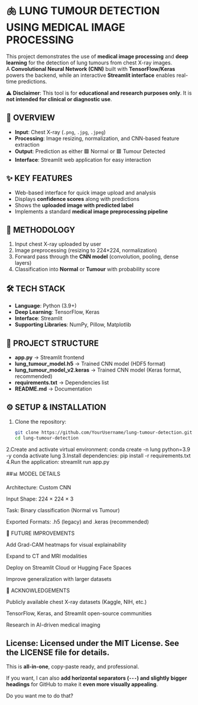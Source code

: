 # 🫁 LUNG TUMOUR DETECTION USING MEDICAL IMAGE PROCESSING

This project demonstrates the use of **medical image processing** and **deep learning** for the detection of lung tumours from chest X-ray images.  
A **Convolutional Neural Network (CNN)** built with **TensorFlow/Keras** powers the backend, while an interactive **Streamlit interface** enables real-time predictions.

⚠️ **Disclaimer**: This tool is for **educational and research purposes only**. It is **not intended for clinical or diagnostic use**.

## 🔬 OVERVIEW
- **Input**: Chest X-ray (`.png`, `.jpg`, `.jpeg`)  
- **Processing**: Image resizing, normalization, and CNN-based feature extraction  
- **Output**: Prediction as either 🟩 Normal or 🟥 Tumour Detected  
- **Interface**: Streamlit web application for easy interaction  

## ✨ KEY FEATURES
- Web-based interface for quick image upload and analysis  
- Displays **confidence scores** along with predictions  
- Shows the **uploaded image with predicted label**  
- Implements a standard **medical image preprocessing pipeline**  

## 🩻 METHODOLOGY
1. Input chest X-ray uploaded by user  
2. Image preprocessing (resizing to 224×224, normalization)  
3. Forward pass through the **CNN model** (convolution, pooling, dense layers)  
4. Classification into **Normal** or **Tumour** with probability score  

## 🛠️ TECH STACK
- **Language**: Python (3.9+)  
- **Deep Learning**: TensorFlow, Keras  
- **Interface**: Streamlit  
- **Supporting Libraries**: NumPy, Pillow, Matplotlib  

## 📂 PROJECT STRUCTURE
- **app.py** → Streamlit frontend  
- **lung_tumour_model.h5** → Trained CNN model (HDF5 format)  
- **lung_tumour_model_v2.keras** → Trained CNN model (Keras format, recommended)  
- **requirements.txt** → Dependencies list  
- **README.md** → Documentation  

## ⚙️ SETUP & INSTALLATION
1. Clone the repository:  
   ```bash
   git clone https://github.com/YourUsername/lung-tumour-detection.git
   cd lung-tumour-detection
2.Create and activate virtual environment:
     conda create -n lung python=3.9 -y
     conda activate lung
3.Install dependencies:
     pip install -r requirements.txt
4.Run the application:
     streamlit run app.py

##📊 MODEL DETAILS

Architecture: Custom CNN

Input Shape: 224 × 224 × 3

Task: Binary classification (Normal vs Tumour)

Exported Formats: .h5 (legacy) and .keras (recommended)

🚀 FUTURE IMPROVEMENTS

Add Grad-CAM heatmaps for visual explainability

Expand to CT and MRI modalities

Deploy on Streamlit Cloud or Hugging Face Spaces

Improve generalization with larger datasets

🙌 ACKNOWLEDGEMENTS

Publicly available chest X-ray datasets (Kaggle, NIH, etc.)

TensorFlow, Keras, and Streamlit open-source communities

Research in AI-driven medical imaging

## License: Licensed under the MIT License. See the LICENSE file for details.

This is **all-in-one**, copy-paste ready, and professional.  

If you want, I can also **add horizontal separators (`---`) and slightly bigger headings** for GitHub to make it **even more visually appealing**.  

Do you want me to do that?
